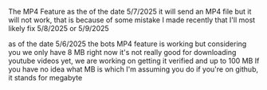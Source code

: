 The MP4 Feature as the of the date 5/7/2025 it will send an MP4 file but it will not work, that is because of some mistake I made recently that I'll most likely fix 5/8/2025 or 5/9/2025


as of the date 5/6/2025 the bots MP4 feature is working but considering you we only have 8 MB right now it's not really good for downloading youtube videos yet, we are working on getting it verified and up to 100 MB
If you have no idea what MB is which I'm assuming you do if you're on github, it stands for megabyte
